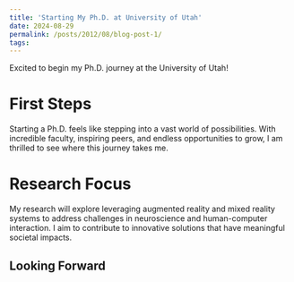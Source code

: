 ```yaml
---
title: 'Starting My Ph.D. at University of Utah'
date: 2024-08-29
permalink: /posts/2012/08/blog-post-1/
tags:
---
```


Excited to begin my Ph.D. journey at the University of Utah!

First Steps
======

Starting a Ph.D. feels like stepping into a vast world of possibilities. With incredible faculty, inspiring peers, and endless opportunities to grow, I am thrilled to see where this journey takes me.

Research Focus
======

My research will explore leveraging augmented reality and mixed reality systems to address challenges in neuroscience and human-computer interaction. I aim to contribute to innovative solutions that have meaningful societal impacts.

Looking Forward
------